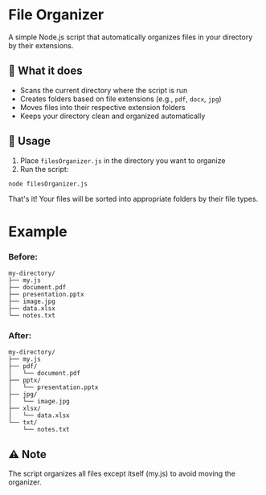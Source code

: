 # File Organizer

A simple Node.js script that automatically organizes files in your directory by their extensions.

## 🚀 What it does

- Scans the current directory where the script is run
- Creates folders based on file extensions (e.g., `pdf`, `docx`, `jpg`)
- Moves files into their respective extension folders
- Keeps your directory clean and organized automatically

## 📁 Usage

1. Place `filesOrganizer.js` in the directory you want to organize
2. Run the script:
```bash
node filesOrganizer.js
```

That's it! Your files will be sorted into appropriate folders by their file types.

# Example

### Before:
```
my-directory/
├── my.js
├── document.pdf
├── presentation.pptx
├── image.jpg
├── data.xlsx
└── notes.txt
```

### After:
```
my-directory/
├── my.js
├── pdf/
│   └── document.pdf
├── pptx/
│   └── presentation.pptx
├── jpg/
│   └── image.jpg
├── xlsx/
│   └── data.xlsx
└── txt/
    └── notes.txt
```

## ⚠️ Note
The script organizes all files except itself (my.js) to avoid moving the organizer.
